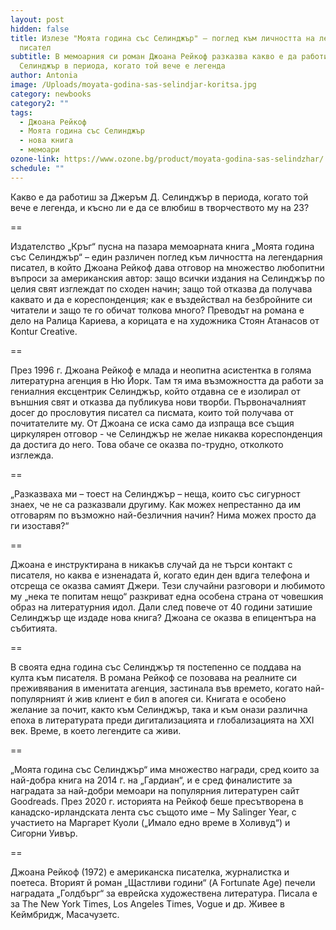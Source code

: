 ```yaml
---
layout: post
hidden: false
title: Излезе "Моята година със Селинджър" – поглед към личността на легендарния
  писател
subtitle: В мемоарния си роман Джоана Рейкоф разказва какво е да работиш за
  Селинджър в периода, когато той вече е легенда
author: Antonia
image: /Uploads/moyata-godina-sas-selindjar-koritsa.jpg
category: newbooks
category2: ""
tags:
  - Джоана Рейкоф
  - Моята година със Селинджър
  - нова книга
  - мемоари
ozone-link: https://www.ozone.bg/product/moyata-godina-sas-selindzhar/
schedule: ""
---
```

Какво е да работиш за Джеръм Д. Селинджър в периода, когато той вече е легенда, и късно ли е да се влюбиш в творчеството му на 23? 

\==

Издателство „Кръг“ пусна на пазара мемоарната книга „Моята година със Селинджър“ – един различен поглед към личността на легендарния писател, в който Джоана Рейкоф дава отговор на множество любопитни въпроси за американския автор: защо всички издания на Селинджър по целия свят изглеждат по сходен начин; защо той отказва да получава каквато и да е кореспонденция; как е въздействал на безбройните си читатели и защо те го обичат толкова много? Преводът на романа е дело на Ралица Кариева, а корицата е на художника Стоян Атанасов от Kontur Creative. 

\==

През 1996 г. Джоана Рейкоф е млада и неопитна асистентка в голяма литературна агенция в Ню Йорк. Там тя има възможността да работи за гениалния ексцентрик Селинджър, който отдавна се е изолирал от външния свят и отказва да публикува нови творби. Първоначалният досег до прословутия писател са писмата, които той получава от почитателите му. От Джоана се иска само да изпраща все същия циркулярен отговор - че Селинджър не желае никаква кореспонденция да достига до него. Това обаче се оказва по-трудно, отколкото изглежда. 

\==

„Разказваха ми – тоест на Селинджър – неща, които със сигурност знаех, че не са разказвали другиму. Как можех непрестанно да им отговарям по възможно най-безличния начин? Нима можех просто да ги изоставя?“

\==

Джоана е инструктирана в никакъв случай да не търси контакт с писателя, но каква е изненадата й, когато един ден вдига телефона и отсреща се оказва самият Джери. Тези случайни разговори и любимото му „нека те попитам нещо“ разкриват една особена страна от човешкия образ на литературния идол. Дали след повече от 40 години затишие Селинджър ще издаде нова книга? Джоана се оказва в епицентъра на събитията.

\==

В своята една година със Селинджър тя постепенно се поддава на култа към писателя. В романа Рейкоф се позовава на реалните си преживявания в именитата агенция, застинала във времето, когато най-популярният ѝ жив клиент е бил в апогея си. Книгата е особено желание за почит, както към Селинджър, така и към онази различна епоха в литературата преди дигитализацията и глобализацията на XXI век. Време, в което легендите са живи.

\==

„Моята година със Селинджър“ има множество награди, сред които за най-добра книга на 2014 г. на „Гардиан“, и е сред финалистите за наградата за най-добри мемоари на популярния литературен сайт Goodreads. През 2020 г. историята на Рейкоф беше пресътворена в канадско-ирландската лента със същото име – My Salinger Year, с участието на Маргарет Куоли („Имало едно време в Холивуд“) и Сигорни Уивър.

\==

Джоана Рейкоф (1972) е американска писателка, журналистка и поетеса. Вторият й роман „Щастливи години“ (A Fortunate Age) печели наградата „Голдбърг“ за еврейска художествена литература. Писала е за The New York Times, Los Angeles Times, Vogue и др. Живее в Кеймбридж, Масачузетс.